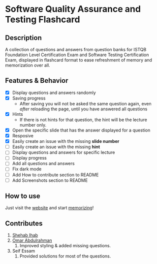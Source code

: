 # Software Quality Assurance and Testing Flashcard
## Description
A collection of questions and answers from question banks for ISTQB Foundation Level Certification Exam and Software Testing Certification Exam, displayed in flashcard format to ease refreshment of memory and memorization over all.
## Features & Behavior
- [x] Display questions and answers randomly
- [x] Saving progress 
  - After saving you will not be asked the same question again, even *after* reloading the page, until you have answered all questions
- [x] Hints
  - If there is not hints for that question, the hint will be the lecture number only.
- [x] Open the specific slide that has the answer displayed for a question
- [x] Resposive
- [x] Easily create an issue with the missing **slide number**
- [ ] Easily create an issue with the missing **hint**
- [ ] Display questions and answers for specific lecture
- [ ] Display progress
- [ ] Add all questions and answers
- [ ] Fix dark mode
- [ ] Add How to contribute section to README
- [ ] Add Screenshots section to README
## How to use
Just visit the [website](https://sqa-flashcard.netlify.app/) and start [memorizing](https://media.tenor.com/52yUflMRmKUAAAAM/peeposad.gif)!
## Contributes
1. [Shehab Ihab](https://github.com/shehab910/)
1. [Omar Abdulrahman](https://github.com/omarr45/)
    1. Improved styling & added missing questions.
1. Seif Essam
    1. Provided solutions for most of the questions.
